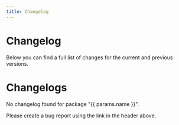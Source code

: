 ```yaml
---
title: Changelog
---
```


<script lang="ts" setup>
import { useData } from "vitepress";

const { params } = useData();
</script>

# Changelog

Below you can find a full list of changes for the current and previous versions.

<div v-if="params.name === 'figma-utils'">

<!--@include: @/../../../packages/figma-utils/CHANGELOG.md-->

</div>

<div v-else-if="params.name === 'headless'">

<!--@include: @/../../../packages/headless/CHANGELOG.md-->

</div>

<div v-else-if="params.name === 'sit-onyx'">

<!--@include: @/../../../packages/sit-onyx/CHANGELOG.md-->

</div>

<div v-else-if="params.name === 'storybook-utils'">

<!--@include: @/../../../packages/storybook-utils/CHANGELOG.md-->

</div>

<div v-else-if="params.name === 'vitepress-theme'">

<!--@include: @/../../../packages/vitepress-theme/CHANGELOG.md-->

</div>

<div v-else-if="params.name === 'icons'">

<!--@include: @/../../../packages/icons/CHANGELOG.md-->

</div>

<div v-else-if="params.name === 'chartjs-plugin'">

<!--@include: @/../../../packages/chartjs-plugin/CHANGELOG.md-->

</div>

<div v-else-if="params.name === 'nuxt'">

<!--@include: @/../../../packages/nuxt/CHANGELOG.md-->

</div>

<div v-else-if="params.name === 'playwright-utils'">

<!--@include: @/../../../packages/playwright-utils/CHANGELOG.md-->

</div>

<div v-else-if="params.name === 'nuxt-docs'">

<!--@include: @/../../../packages/nuxt-docs/CHANGELOG.md-->

</div>

<div v-else-if="params.name === 'flags'">

<!--@include: @/../../../packages/flags/CHANGELOG.md-->

</div>

<div v-else>
  <h1>Changelogs</h1>
  <p>No changelog found for package "{{ params.name }}".</p>
  <p>Please create a bug report using the link in the header above.</p>
</div>
